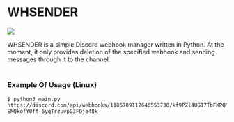 # WHSENDER

![](https://i.imgur.com/GTHuZxK.png)

WHSENDER is a simple Discord webhook manager written in Python. At the moment, it only provides deletion of the specified webhook and sending messages through it to the channel.<br><br>

### Example Of Usage (Linux)
```
$ python3 main.py https://discord.com/api/webhooks/1186709112646553730/kf9PZl4UG17TbFKPQNIMhE0RxMPD9zacNyQhRi-EMQkofY0ff-6yqTrzuvpG3FQje48k
```
